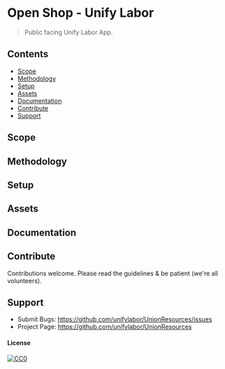 # Open Shop - Unify Labor

> Public facing Unify Labor App.


## Contents

- [Scope](#scope)
- [Methodology](#methodology)
- [Setup](#setup)
- [Assets](#assets)
- [Documentation](#documentation)
- [Contribute](#contribute)
- [Support](#support)


## Scope

## Methodology

## Setup

## Assets

## Documentation

## Contribute

Contributions welcome. Please read the guidelines & be patient (we're all volunteers).

## Support

* Submit Bugs:  https://github.com/unifylabor/UnionResources/issues
* Project Page:  https://github.com/unifylabor/UnionResources

#### License

[![CC0](https://mirrors.creativecommons.org/presskit/buttons/88x31/svg/cc-zero.svg)](https://creativecommons.org/publicdomain/zero/1.0)
